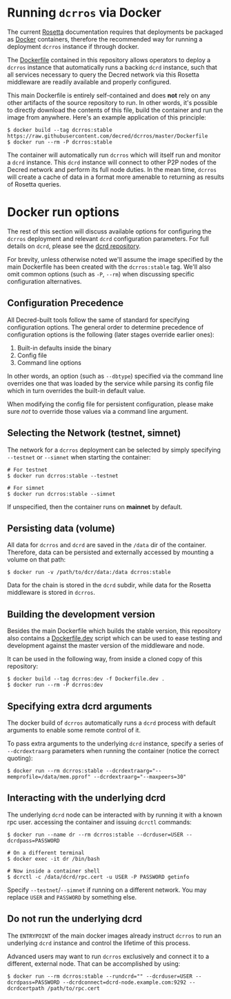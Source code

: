 # Running `dcrros` via Docker

The current [Rosetta](https://rosetta-api.org) documentation requires that deployments be packaged as [Docker](https://docker.com) containers, therefore the recommended way for running a deployment `dcrros` instance if through docker.

The [Dockerfile](/Dockerfile) contained in this repository allows operators to deploy a `dcrros` instance that automatically runs a backing `dcrd` instance, such that all services necessary to query the Decred network via this Rosetta middleware are readily available and properly configured.

This main Dockerfile is entirely self-contained and does **not** rely on any other artifacts of the source repository to run. In other words, it's possible to directly download the contents of this file, build the container and run the image from anywhere. Here's an example application of this principle:

```shell
$ docker build --tag dcrros:stable https://raw.githubusercontent.com/decred/dcrros/master/Dockerfile
$ docker run --rm -P dcrros:stable
```

The container will automatically run `dcrros` which will itself run and monitor a `dcrd` instance. This `dcrd` instance will connect to other P2P nodes of the Decred network and perform its full node duties. In the mean time, `dcrros` will create a cache of data in a format more amenable to returning as results of Rosetta queries.


# Docker run options

The rest of this section will discuss available options for configuring the `dcrros` deployment and relevant `dcrd` configuration parameters. For full details on `dcrd`, please see the [dcrd repository](https://github.com/decred/dcrd).

For brevity, unless otherwise noted we'll assume the image specified by the main Dockerfile has been created with the `dcrros:stable` tag. We'll also omit common options (such as `-P`, `--rm`) when discussing specific configuration alternatives.

## Configuration Precedence

All Decred-built tools follow the same of standard for specifying configuration options. The general order to determine precedence of configuration options is the following (later stages override earlier ones):

1. Built-in defaults inside the binary
2. Config file
3. Command line options

In other words, an option (such as `--dbtype`) specified via the command line overrides one that was loaded by the service while parsing its config file which in turn overrides the built-in default value.

When modifying the config file for persistent configuration, please make sure _not_ to override those values via a command line argument.

## Selecting the Network (testnet, simnet)

The network for a `dcrros` deployment can be selected by simply specifying `--testnet` or `--simnet` when starting the container:

```shell
# For testnet
$ docker run dcrros:stable --testnet

# For simnet
$ docker run dcrros:stable --simnet
``` 

If unspecified, then the container runs on **mainnet** by default.

## Persisting data (volume)

All data for `dcrros` and `dcrd` are saved in the `/data` dir of the container. Therefore, data can be persisted and externally accessed by mounting a volume on that path:

```shell
$ docker run -v /path/to/dcr/data:/data dcrros:stable 
```

Data for the chain is stored in the `dcrd` subdir, while data for the Rosetta middleware is stored in `dcrros`.

## Building the development version

Besides the main Dockerfile which builds the stable version, this repository also contains a [Dockerfile.dev](/Dockerfile.dev) script which can be used to ease testing and development against the master version of the middleware and node.

It can be used in the following way, from inside a cloned copy of this repository:

```shell
$ docker build --tag dcrros:dev -f Dockerfile.dev .
$ docker run --rm -P dcrros:dev
```

## Specifying extra dcrd arguments

The docker build of `dcrros` automatically runs a `dcrd` process with default arguments to enable some remote control of it.

To pass extra arguments to the underlying `dcrd` instance, specify a series of `--dcrdextraarg` parameters when running the container (notice the correct quoting):

```shell
$ docker run --rm dcrros:stable --dcrdextraarg="--memprofile=/data/mem.pprof" --dcrdextraarg="--maxpeers=30"
```

## Interacting with the underlying dcrd

The underlying `dcrd` node can be interacted with by running it with a known rpc user. accessing the container and issuing `dcrctl` commands:

```shell
$ docker run --name dr --rm dcrros:stable --dcrduser=USER --dcrdpass=PASSWORD 

# On a different terminal
$ docker exec -it dr /bin/bash

# Now inside a container shell
$ dcrctl -c /data/dcrd/rpc.cert -u USER -P PASSWORD getinfo
```

Specify `--testnet`/`--simnet` if running on a different network. You may replace `USER` and `PASSWORD` by something else.

## Do not run the underlying dcrd

The `ENTRYPOINT` of the main docker images already instruct `dcrros` to run an underlying `dcrd` instance and control the lifetime of this process.

Advanced users may want to run `dcrros` exclusively and connect it to a different, external node. That can be accomplished by using:

```shell
$ docker run --rm dcrros:stable --rundcrd="" --dcrduser=USER --dcrdpass=PASSWORD --dcrdconnect=dcrd-node.example.com:9292 --dcrdcertpath /path/to/rpc.cert
```

